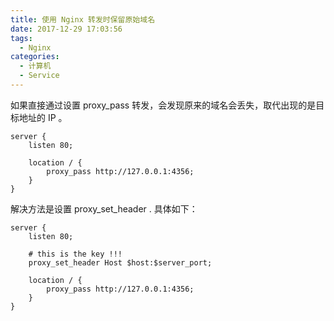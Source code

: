 ```yaml
---
title: 使用 Nginx 转发时保留原始域名
date: 2017-12-29 17:03:56
tags:
  - Nginx
categories: 
  - 计算机
  - Service
---
```


如果直接通过设置 proxy_pass 转发，会发现原来的域名会丢失，取代出现的是目标地址的 IP 。

    server {
        listen 80;

        location / {
            proxy_pass http://127.0.0.1:4356;
        }
    }

解决方法是设置 proxy_set_header . 具体如下：

    server {
        listen 80;

        # this is the key !!!
        proxy_set_header Host $host:$server_port;

        location / {
            proxy_pass http://127.0.0.1:4356;
        }
    }